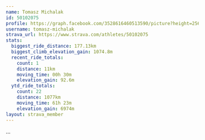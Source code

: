 ```yaml
---
name: Tomasz Michalak
id: 50102075
profile: https://graph.facebook.com/3528616460513590/picture?height=256&width=256
username: tomasz-michalak
strava_url: https://www.strava.com/athletes/50102075
stats:
  biggest_ride_distance: 177.13km
  biggest_climb_elevation_gain: 1074.8m
  recent_ride_totals:
    count: 1
    distance: 11km
    moving_time: 00h 30m
    elevation_gain: 92.6m
  ytd_ride_totals:
    count: 22
    distance: 1077km
    moving_time: 61h 23m
    elevation_gain: 6974m
layout: strava_member
--- 
```

...
